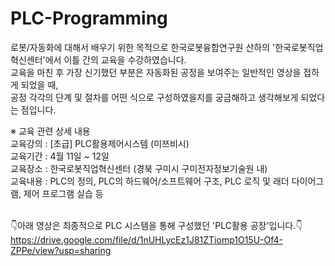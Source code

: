 # PLC-Programming

로봇/자동화에 대해서 배우기 위한 목적으로 한국로봇융합연구원 산하의 '한국로봇직업혁신센터'에서 이틀 간의 교육을 수강하였습니다.
<br/>교육을 마친 후 가장 신기했던 부분은 자동화된 공정을 보여주는 일반적인 영상을 접하게 되었을 때, 
<br/>공정 각각의 단계 및 절차를 어떤 식으로 구성하였을지를 궁금해하고 생각해보게 되었다는 점입니다.

※ 교육 관련 상세 내용
<br/> 교육강의 : [초급] PLC활용제어시스템 (미쯔비시)
<br/> 교육기간 : 4월 11일 ~ 12일
<br/> 교육장소 : 한국로봇직업혁신센터 (경북 구미시 구미전자정보기술원 내) 
<br/> 교육내용 : PLC의 정의, PLC의 하드웨어/소프트웨어 구조, PLC 로직 및 래더 다이어그램, 제어 프로그램 실습 등 


<br/> 👇아래 영상은 최종적으로 PLC 시스템을 통해 구성했던 'PLC활용 공장'입니다.👇
https://drive.google.com/file/d/1nUHLycEz1J81ZTiomp1O15U-Of4-ZPPe/view?usp=sharing


